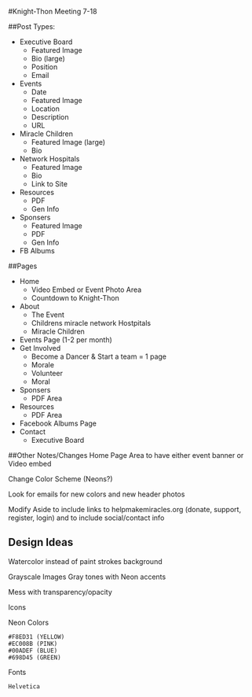 #Knight-Thon Meeting 7-18
 	
 	
##Post Types:

* Executive Board
	* Featured Image
	* Bio (large)
	* Position
	* Email
* Events
	* Date
	* Featured Image
	* Location
	* Description
	* URL
* Miracle Children
	* Featured Image (large)
	* Bio
* Network Hospitals
	* Featured Image
	* Bio
	* Link to Site
* Resources
	* PDF
	* Gen Info
* Sponsers
	* Featured Image 
	* PDF
	* Gen Info
* FB Albums

##Pages
* Home
	* Video Embed or Event Photo Area
	* Countdown to Knight-Thon
* About
	* The Event
	* Childrens miracle network Hostpitals
	* Miracle Children
* Events Page
	(1-2 per month)
* Get Involved
	* Become a Dancer & Start a team = 1 page
 	* Morale
 	* Volunteer
	* Moral 
* Sponsers
	* PDF Area
* Resources
	* PDF Area
* Facebook Albums Page
* Contact
	* Executive Board
	
##Other Notes/Changes
Home Page Area to have either event banner or Video embed

Change Color Scheme (Neons?)

Look for emails for new colors and new header photos

Modify Aside to include links to helpmakemiracles.org (donate, support, register, login) and to include social/contact info


## Design Ideas
Watercolor instead of paint strokes background

Grayscale Images Gray tones with Neon accents

Mess with transparency/opacity

Icons

Neon Colors

	#F8ED31 (YELLOW)
	#EC008B	(PINK)
	#00ADEF (BLUE)
	#698D45 (GREEN)

	
Fonts
	
	Helvetica
	
